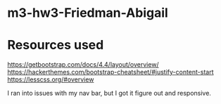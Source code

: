 # m3-hw3-Friedman-Abigail
# Resources used
https://getbootstrap.com/docs/4.4/layout/overview/
https://hackerthemes.com/bootstrap-cheatsheet/#justify-content-start
https://lesscss.org/#overview


I ran into issues with my nav bar, but I got it figure out and responsive. 
